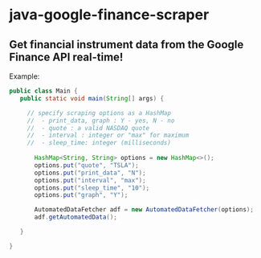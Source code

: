 # java-google-finance-scraper

## Get financial instrument data from the Google Finance API real-time!

Example:
 ```java
 public class Main {
    public static void main(String[] args) {

      // specify scraping options as a HashMap
      //  - print_data, graph : Y - yes, N - no
      //  - quote : a valid NASDAQ quote
      //  - interval : integer or "max" for maximum
      //  - sleep_time: integer (milliseconds) 
      
        HashMap<String, String> options = new HashMap<>();
        options.put("quote", "TSLA");
        options.put("print_data", "N");
        options.put("interval", "max");
        options.put("sleep_time", "10");
        options.put("graph", "Y");

        AutomatedDataFetcher adf = new AutomatedDataFetcher(options);
        adf.getAutomatedData();

    }

}
 ```
